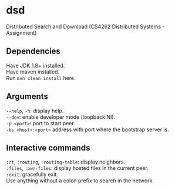 # dsd
Distributed Search and Download (CS4262 Distributed Systems - Assignment)

## Dependencies 
Have JDK 1.8+ installed.  
Have maven installed.  
Run `mvn clean install` here.  

## Arguments
`--help`, `-h`: display help.  
`--dev`: enable developer mode (loopback NI).  
`-p <port>`: port to start peer.  
`-bs <host>:<port>` address with port where the bootstrap server is.  

## Interactive commands
`:rt`, `:routing`, `:routing-table`: display neighbors.  
`:files`, `:own-files`: display hosted files in the current peer.  
`:exit`: gracefully exit.  
Use anything without a colon prefix to search in the network.  
